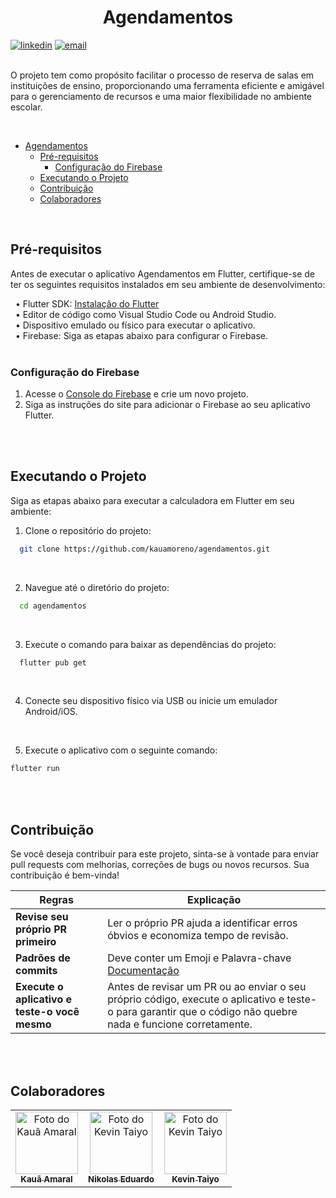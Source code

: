 <h1 align="center">Agendamentos</h1>

[![linkedin](https://img.shields.io/badge/LinkedIn-0077B5?style=for-the-badge&logo=linkedin&logoColor=white)](https://www.linkedin.com/in/kauamoreno/)
[![email](https://img.shields.io/badge/Gmail-D14836?style=for-the-badge&logo=gmail&logoColor=white)](mailto:kaua.moreno2005@gmail.com)

<br>
O projeto tem como propósito facilitar o processo de reserva de salas em instituições de ensino, proporcionando uma ferramenta eficiente e amigável para o gerenciamento de recursos e uma maior flexibilidade no ambiente escolar.


<br><!--...............................................................................................................................-->


- [Agendamentos](#agendamentos)
    - [Pré-requisitos](#pré-requisitos)
        - [Configuração do Firebase](#configuração-do-firebase)
    - [Executando o Projeto](#executando-o-projeto)
    - [Contribuição](#contribuição)
    - [Colaboradores](#colaboradores)
 

<br><!--...............................................................................................................................-->


## Pré-requisitos
Antes de executar o aplicativo Agendamentos em Flutter, certifique-se de ter os seguintes requisitos instalados em seu ambiente de desenvolvimento:
<br>

&nbsp; • Flutter SDK: [Instalação do Flutter](https://flutter.dev/docs/get-started/install) <br>
&nbsp; • Editor de código como Visual Studio Code ou Android Studio. <br>
&nbsp; • Dispositivo emulado ou físico para executar o aplicativo. <br>
&nbsp; • Firebase: Siga as etapas abaixo para configurar o Firebase.
<br><br>

### Configuração do Firebase
1. Acesse o [Console do Firebase](https://console.firebase.google.com/) e crie um novo projeto.
2. Siga as instruções do site para adicionar o Firebase ao seu aplicativo Flutter.


<br><br><!--...............................................................................................................................-->


## Executando o Projeto
Siga as etapas abaixo para executar a calculadora em Flutter em seu ambiente:

1. Clone o repositório do projeto:
```sh
  git clone https://github.com/kauamoreno/agendamentos.git
```
<br>

2. Navegue até o diretório do projeto:
```sh
  cd agendamentos
```
<br>

3. Execute o comando para baixar as dependências do projeto:
```sh
  flutter pub get
```
<br>

4. Conecte seu dispositivo físico via USB ou inicie um emulador Android/iOS.
<br>

5. Execute o aplicativo com o seguinte comando:
```sh
flutter run
```


<br><br><!--...............................................................................................................................-->

## Contribuição
Se você deseja contribuir para este projeto, sinta-se à vontade para enviar pull requests com melhorias, correções de bugs ou novos recursos. Sua contribuição é bem-vinda!

| Regras                                                         | Explicação                                                                                                                                                                                                                                                                  |
|----------------------------------------------------------------|------------------------------------------------------------------------------------------------------------------------------------------------------------------------------------------------------------------------------------------------------------------------------|
| **Revise seu próprio PR primeiro**                             | Ler o próprio PR ajuda a identificar erros óbvios e economiza tempo de revisão.                                                                                                                                                                                      |
| **Padrões de commits**                                         | Deve conter um Emoji e	Palavra-chave [Documentação](https://github.com/iuricode/padroes-de-commits)                                                                                                                                                          |
| **Execute o aplicativo e teste-o você mesmo**                  | Antes de revisar um PR ou ao enviar o seu próprio código, execute o aplicativo e teste-o para garantir que o código não quebre nada e funcione corretamente.                                                                                                                    |


<br><br><!--...............................................................................................................................-->


## Colaboradores
<table>
  <tr>
    <td align="center">
      <a href="https://github.com/kauamoreno">
        <img src="https://avatars.githubusercontent.com/u/119445003?v=4" width="100px;" alt="Foto do Kauã Amaral" /><br>
        <sub>
          <b>Kauã Amaral</b>
        </sub>
      </a>
    </td>
    <td align="center">
      <a href="https://github.com/NikolasEduardo">
        <img src="https://avatars.githubusercontent.com/u/119509221?v=4" width="100px;" alt="Foto do Kevin Taiyo" /><br>
        <sub>
          <b>Nikolas Eduardo</b>
        </sub>
      </a>
    </td>
    <td align="center">
      <a href="https://github.com/kevintaiyo">
        <img src="https://avatars.githubusercontent.com/u/119669310?v=4" width="100px;" alt="Foto do Kevin Taiyo" /><br>
        <sub>
          <b>Kevin Taiyo</b>
        </sub>
      </a>
    </td>
  </tr>
</table>
